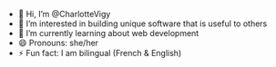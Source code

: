 - 👋 Hi, I’m @CharlotteVigy
- 👀 I’m interested in building unique software that is useful to others
- 🌱 I’m currently learning about web development 
- 😄 Pronouns: she/her
- ⚡ Fun fact: I am bilingual (French & English)
